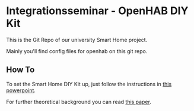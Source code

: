 # Integrationsseminar - OpenHAB DIY Kit

This is the Git Repo of our university Smart Home project.

Mainly you'll find config files for openhab on this git repo.


## How To

To set the Smart Home DIY Kit up, just follow the instructions in [this powerpoint](DIY-Kit-Anleitung.pptx).


For further theoretical background you can read [this paper](SmartHome_paper.pdf).
